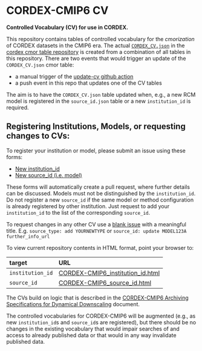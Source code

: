 # CORDEX-CMIP6 CV

**Controlled Vocabulary (CV) for use in CORDEX.**

This repository contains tables of controlled vocabulary for the *cmorization* of CORDEX datasets in the CMIP6 era. The actual [`CORDEX_CV.json`](https://github.com/WCRP-CORDEX/cordex-cmip6-cmor-tables/blob/main/Tables/CORDEX_CV.json) in the [cordex cmor table repository](https://github.com/WCRP-CORDEX/cordex-cmip6-cmor-tables) is created from a combination of all tables in this repository. There are two events that would trigger an update of the `CORDEX_CV.json` cmor table:

* a manual trigger of the [update-cv github action](https://github.com/WCRP-CORDEX/cordex-cv/actions/workflows/update-cv.yaml)
* a push event in this repo that updates one of the CV tables

The aim is to have the `CORDEX_CV.json` table updated when, e.g., a new RCM model is registered in the `source_id.json` table or a new `institution_id` is required.

## Registering Institutions, Models, or requesting changes to CVs:

To register your institution or model, please submit an issue using these forms:

* [New institution_id](https://github.com/WCRP-CORDEX/cordex-cmip6-cv/issues/new?assignees=&labels=Register+institution-id&projects=&template=institution_id.yaml&title=institution_id+registration+of+...)
* [New source_id (i.e. model)](https://github.com/WCRP-CORDEX/cordex-cmip6-cv/issues/new?assignees=&labels=Register+source-id&projects=&template=source_id.yaml&title=source_id+registration+of+...)

These forms will automatically create a pull request, where further details can be discussed.
Models must not be distinguished by the `institution_id`.
Do not register a new `source_id` if the same model or method configuration is already registered by other institution.
Just request to add your `institution_id` to the list of the corresponding `source_id`.

To request changes in any other CV use a [blank issue](https://github.com/WCRP-CORDEX/cordex-cmip6-cv/issues/new) with a meaningful title.
E.g. `source_type: add YOURNEWTYPE` or `source_id: update MODEL123A further_info_url`

To view current repository contents in HTML format, point your browser to:

| target | URL |
| :-- | :-- |
| `institution_id` | [CORDEX-CMIP6_institution_id.html](https://wcrp-cordex.github.io/cordex-cmip6-cv/CORDEX-CMIP6_institution_id.html) |
| `source_id` | [CORDEX-CMIP6_source_id.html](https://wcrp-cordex.github.io/cordex-cmip6-cv/CORDEX-CMIP6_source_id.html) |

The CVs build on logic that is described in the [CORDEX-CMIP6 Archiving Specifications for Dynamical Downscaling](http://goo.gl/v1drZl) document.

The controlled vocabularies for CORDEX-CMIP6 will be augmented (e.g., as new `institution_id`s and `source_id`s are registered), but there should be no changes in the existing vocabulary that would impair searches of and access to already published data or that would in any way invalidate published data.
